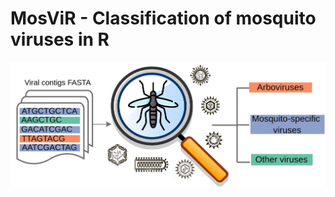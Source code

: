 # MosViR - Classification of mosquito viruses in R


![](https://github.com/aandradebio/MosViR/blob/main/GraphicalAbstract1.jpg)

